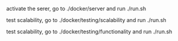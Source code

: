 activate the serer, go to
./docker/server and run ./run.sh

test scalability, go to 
./docker/testing/scalability and run ./run.sh

test scalability, go to 
./docker/testing/functionality and run ./run.sh
